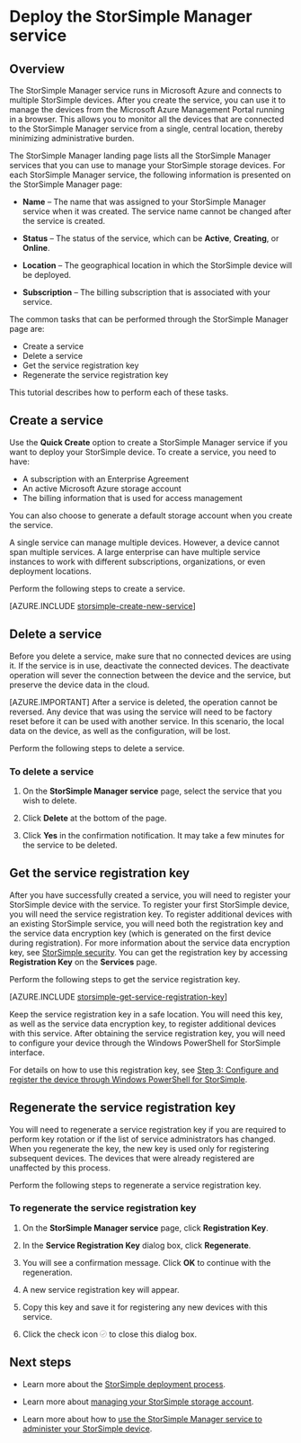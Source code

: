 <properties 
   pageTitle="Deploy the StorSimple Manager service | Microsoft Azure"
   description="Explains how to create and delete the StorSimple Manager service in the Management Portal, and describes how to manage the service registration key."
   services="storsimple"
   documentationCenter=""
   authors="SharS"
   manager="carolz"
   editor="" />
<tags 
   ms.service="storsimple"
   ms.devlang="na"
   ms.topic="article"
   ms.tgt_pltfrm="na"
   ms.workload="na"
   ms.date="09/14/2015"
   ms.author="v-sharos" />

# Deploy the StorSimple Manager service

## Overview

The StorSimple Manager service runs in Microsoft Azure and connects to multiple StorSimple devices. After you create the service, you can use it to manage the devices from the Microsoft Azure Management Portal running in a browser. This allows you to monitor all the devices that are connected to the StorSimple Manager service from a single, central location, thereby minimizing administrative burden.

The StorSimple Manager landing page lists all the StorSimple Manager services that you can use to manage your StorSimple storage devices. For each StorSimple Manager service, the following information is presented on the StorSimple Manager page:

- **Name** – The name that was assigned to your StorSimple Manager service when it was created. The service name cannot be changed after the service is created.

- **Status** – The status of the service, which can be **Active**, **Creating**, or **Online**.

- **Location** – The geographical location in which the StorSimple device will be deployed.

- **Subscription** – The billing subscription that is associated with your service.

The common tasks that can be performed through the StorSimple Manager page are:

- Create a service
- Delete a service
- Get the service registration key
- Regenerate the service registration key

This tutorial describes how to perform each of these tasks.

## Create a service

Use the **Quick Create** option to create a StorSimple Manager service if you want to deploy your StorSimple device. To create a service, you need to have:

- A subscription with an Enterprise Agreement
- An active Microsoft Azure storage account
- The billing information that is used for access management

You can also choose to generate a default storage account when you create the service.

A single service can manage multiple devices. However, a device cannot span multiple services. A large enterprise can have multiple service instances to work with different subscriptions, organizations, or even deployment locations.

Perform the following steps to create a service.

[AZURE.INCLUDE [storsimple-create-new-service](../../includes/storsimple-create-new-service.md)]

## Delete a service

Before you delete a service, make sure that no connected devices are using it. If the service is in use, deactivate the connected devices. The deactivate operation will sever the connection between the device and the service, but preserve the device data in the cloud. 

[AZURE.IMPORTANT] After a service is deleted, the operation cannot be reversed. Any device that was using the service will need to be factory reset before it can be used with another service. In this scenario, the local data on the device, as well as the configuration, will be lost.

Perform the following steps to delete a service.

### To delete a service

1. On the **StorSimple Manager service** page, select the service that you wish to delete.

1. Click **Delete** at the bottom of the page.

1. Click **Yes** in the confirmation notification. It may take a few minutes for the service to be deleted.

## Get the service registration key

After you have successfully created a service, you will need to register your StorSimple device with the service. To register your first StorSimple device, you will need the service registration key. To register additional devices with an existing StorSimple service, you will need both the registration key and the service data encryption key (which is generated on the first device during registration). For more information about the service data encryption key, see [StorSimple security](storsimple-security.md). You can get the registration key by accessing **Registration Key** on the **Services** page.

Perform the following steps to get the service registration key.

[AZURE.INCLUDE [storsimple-get-service-registration-key](../../includes/storsimple-get-service-registration-key.md)]

Keep the service registration key in a safe location. You will need this key, as well as the service data encryption key, to register additional devices with this service. After obtaining the service registration key, you will need to configure your device through the Windows PowerShell for StorSimple interface.

For details on how to use this registration key, see [Step 3: Configure and register the device through Windows PowerShell for StorSimple](storsimple-deployment-walkthrough.md#step-2-configure-and-register-the-device-through-windows-powershell-for-storsimple).

## Regenerate the service registration key

You will need to regenerate a service registration key if you are required to perform key rotation or if the list of service administrators has changed. When you regenerate the key, the new key is used only for registering subsequent devices. The devices that were already registered are unaffected by this process.

Perform the following steps to regenerate a service registration key.

### To regenerate the service registration key

1. On the **StorSimple Manager service** page, click **Registration Key**.

1. In the **Service Registration Key** dialog box, click **Regenerate**.

1. You will see a confirmation message. Click **OK** to continue with the regeneration.

1. A new service registration key will appear.

1. Copy this key and save it for registering any new devices with this service.

1. Click the check icon ![Check icon](./media/storsimple-manage-service/HCS_CheckIcon.png) to close this dialog box.


## Next steps

- Learn more about the [StorSimple deployment process](storsimple-deployment-walkthrough.md).

- Learn more about [managing your StorSimple storage account](storsimple-manage-storage-accounts.md).

- Learn more about how to [use the StorSimple Manager service to administer your StorSimple device](storsimple-manager-service-administration.md).

 